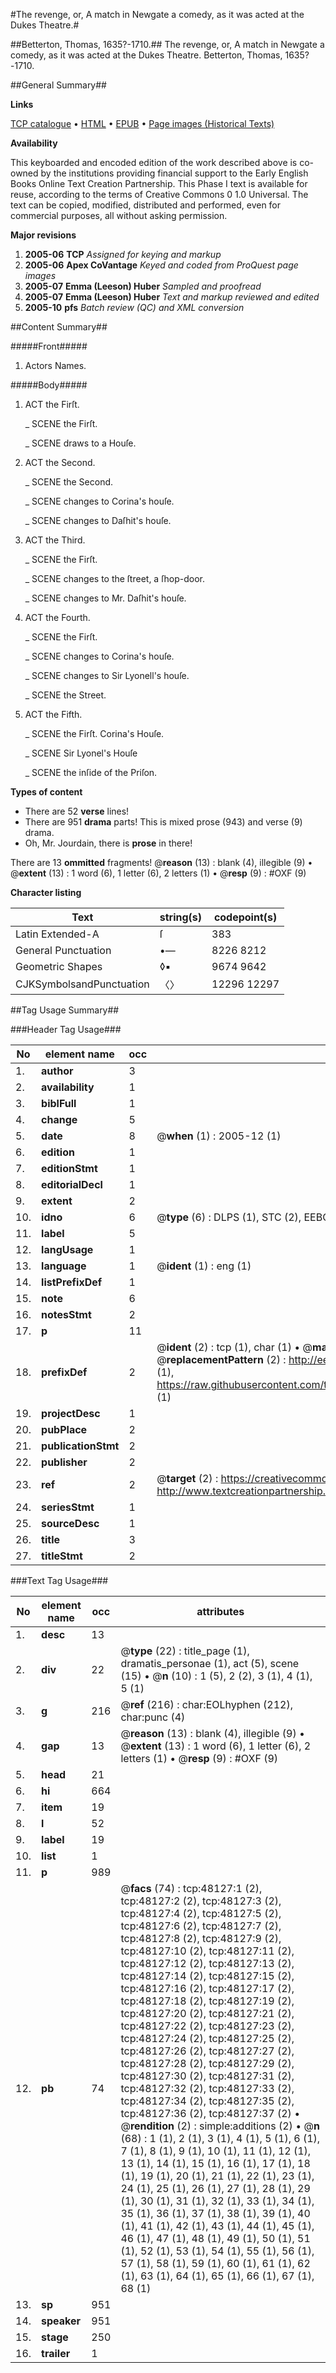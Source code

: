 #The revenge, or, A match in Newgate a comedy, as it was acted at the Dukes Theatre.#

##Betterton, Thomas, 1635?-1710.##
The revenge, or, A match in Newgate a comedy, as it was acted at the Dukes Theatre.
Betterton, Thomas, 1635?-1710.

##General Summary##

**Links**

[TCP catalogue](http://www.ota.ox.ac.uk/tcp/)  • 
[HTML](http://tei.it.ox.ac.uk/tcp/Texts-HTML/free/A27/A27551.html)  • 
[EPUB](http://tei.it.ox.ac.uk/tcp/Texts-EPUB/free/A27/A27551.epub) • 
[Page images (Historical Texts)](https://data.historicaltexts.jisc.ac.uk/view?pubId=eebo-11683272e&pageId=eebo-11683272e-48127-1)

**Availability**

This keyboarded and encoded edition of the
	       work described above is co-owned by the institutions
	       providing financial support to the Early English Books
	       Online Text Creation Partnership. This Phase I text is
	       available for reuse, according to the terms of Creative
	       Commons 0 1.0 Universal. The text can be copied,
	       modified, distributed and performed, even for
	       commercial purposes, all without asking permission.

**Major revisions**

1. __2005-06__ __TCP__ *Assigned for keying and markup*
1. __2005-06__ __Apex CoVantage__ *Keyed and coded from ProQuest page images*
1. __2005-07__ __Emma (Leeson) Huber__ *Sampled and proofread*
1. __2005-07__ __Emma (Leeson) Huber__ *Text and markup reviewed and edited*
1. __2005-10__ __pfs__ *Batch review (QC) and XML conversion*

##Content Summary##

#####Front#####

1. Actors Names.

#####Body#####

1. ACT the Firſt.

    _ SCENE the Firſt. 

    _ SCENE draws to a Houſe.

1. ACT the Second.

    _ SCENE the Second. 

    _ SCENE changes to Corina's houſe.

    _ SCENE changes to Daſhit's houſe.

1. ACT the Third.

    _ SCENE the Firſt.

    _ SCENE changes to the ſtreet, a ſhop-door.

    _ SCENE changes to Mr. Daſhit's houſe.

1. ACT the Fourth.

    _ SCENE the Firſt.

    _ SCENE changes to Corina's houſe.

    _ SCENE changes to Sir Lyonell's houſe.

    _ SCENE the Street.

1. ACT the Fifth.

    _ SCENE the Firſt. Corina's Houſe.

    _ SCENE Sir Lyonel's Houſe

    _ SCENE the inſide of the Priſon.

**Types of content**

  * There are 52 **verse** lines!
  * There are 951 **drama** parts! This is mixed prose (943) and verse (9) drama.
  * Oh, Mr. Jourdain, there is **prose** in there!

There are 13 **ommitted** fragments! 
 @__reason__ (13) : blank (4), illegible (9)  •  @__extent__ (13) : 1 word (6), 1 letter (6), 2 letters (1)  •  @__resp__ (9) : #OXF (9)

**Character listing**


|Text|string(s)|codepoint(s)|
|---|---|---|
|Latin Extended-A|ſ|383|
|General Punctuation|•—|8226 8212|
|Geometric Shapes|◊▪|9674 9642|
|CJKSymbolsandPunctuation|〈〉|12296 12297|

##Tag Usage Summary##

###Header Tag Usage###

|No|element name|occ|attributes|
|---|---|---|---|
|1.|__author__|3||
|2.|__availability__|1||
|3.|__biblFull__|1||
|4.|__change__|5||
|5.|__date__|8| @__when__ (1) : 2005-12 (1)|
|6.|__edition__|1||
|7.|__editionStmt__|1||
|8.|__editorialDecl__|1||
|9.|__extent__|2||
|10.|__idno__|6| @__type__ (6) : DLPS (1), STC (2), EEBO-CITATION (1), OCLC (1), VID (1)|
|11.|__label__|5||
|12.|__langUsage__|1||
|13.|__language__|1| @__ident__ (1) : eng (1)|
|14.|__listPrefixDef__|1||
|15.|__note__|6||
|16.|__notesStmt__|2||
|17.|__p__|11||
|18.|__prefixDef__|2| @__ident__ (2) : tcp (1), char (1)  •  @__matchPattern__ (2) : ([0-9\-]+):([0-9IVX]+) (1), (.+) (1)  •  @__replacementPattern__ (2) : http://eebo.chadwyck.com/downloadtiff?vid=$1&page=$2 (1), https://raw.githubusercontent.com/textcreationpartnership/Texts/master/tcpchars.xml#$1 (1)|
|19.|__projectDesc__|1||
|20.|__pubPlace__|2||
|21.|__publicationStmt__|2||
|22.|__publisher__|2||
|23.|__ref__|2| @__target__ (2) : https://creativecommons.org/publicdomain/zero/1.0/ (1), http://www.textcreationpartnership.org/docs/. (1)|
|24.|__seriesStmt__|1||
|25.|__sourceDesc__|1||
|26.|__title__|3||
|27.|__titleStmt__|2||


###Text Tag Usage###

|No|element name|occ|attributes|
|---|---|---|---|
|1.|__desc__|13||
|2.|__div__|22| @__type__ (22) : title_page (1), dramatis_personae (1), act (5), scene (15)  •  @__n__ (10) : 1 (5), 2 (2), 3 (1), 4 (1), 5 (1)|
|3.|__g__|216| @__ref__ (216) : char:EOLhyphen (212), char:punc (4)|
|4.|__gap__|13| @__reason__ (13) : blank (4), illegible (9)  •  @__extent__ (13) : 1 word (6), 1 letter (6), 2 letters (1)  •  @__resp__ (9) : #OXF (9)|
|5.|__head__|21||
|6.|__hi__|664||
|7.|__item__|19||
|8.|__l__|52||
|9.|__label__|19||
|10.|__list__|1||
|11.|__p__|989||
|12.|__pb__|74| @__facs__ (74) : tcp:48127:1 (2), tcp:48127:2 (2), tcp:48127:3 (2), tcp:48127:4 (2), tcp:48127:5 (2), tcp:48127:6 (2), tcp:48127:7 (2), tcp:48127:8 (2), tcp:48127:9 (2), tcp:48127:10 (2), tcp:48127:11 (2), tcp:48127:12 (2), tcp:48127:13 (2), tcp:48127:14 (2), tcp:48127:15 (2), tcp:48127:16 (2), tcp:48127:17 (2), tcp:48127:18 (2), tcp:48127:19 (2), tcp:48127:20 (2), tcp:48127:21 (2), tcp:48127:22 (2), tcp:48127:23 (2), tcp:48127:24 (2), tcp:48127:25 (2), tcp:48127:26 (2), tcp:48127:27 (2), tcp:48127:28 (2), tcp:48127:29 (2), tcp:48127:30 (2), tcp:48127:31 (2), tcp:48127:32 (2), tcp:48127:33 (2), tcp:48127:34 (2), tcp:48127:35 (2), tcp:48127:36 (2), tcp:48127:37 (2)  •  @__rendition__ (2) : simple:additions (2)  •  @__n__ (68) : 1 (1), 2 (1), 3 (1), 4 (1), 5 (1), 6 (1), 7 (1), 8 (1), 9 (1), 10 (1), 11 (1), 12 (1), 13 (1), 14 (1), 15 (1), 16 (1), 17 (1), 18 (1), 19 (1), 20 (1), 21 (1), 22 (1), 23 (1), 24 (1), 25 (1), 26 (1), 27 (1), 28 (1), 29 (1), 30 (1), 31 (1), 32 (1), 33 (1), 34 (1), 35 (1), 36 (1), 37 (1), 38 (1), 39 (1), 40 (1), 41 (1), 42 (1), 43 (1), 44 (1), 45 (1), 46 (1), 47 (1), 48 (1), 49 (1), 50 (1), 51 (1), 52 (1), 53 (1), 54 (1), 55 (1), 56 (1), 57 (1), 58 (1), 59 (1), 60 (1), 61 (1), 62 (1), 63 (1), 64 (1), 65 (1), 66 (1), 67 (1), 68 (1)|
|13.|__sp__|951||
|14.|__speaker__|951||
|15.|__stage__|250||
|16.|__trailer__|1||

